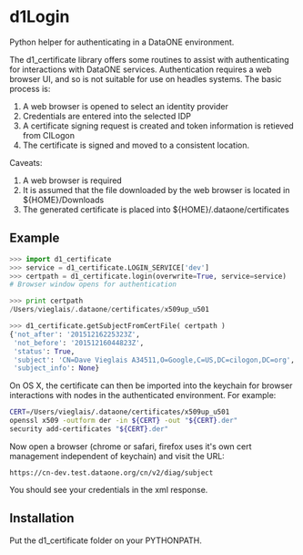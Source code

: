 # d1Login
Python helper for authenticating in a DataONE environment.

The d1_certificate library offers some routines to assist with authenticating for interactions with DataONE services. Authentication requires a web browser UI, and so is not suitable for use on headles systems. The basic process is:

1. A web browser is opened to select an identity provider
2. Credentials are entered into the selected IDP
3. A certificate signing request is created and token information is retieved from CILogon
4. The certificate is signed and moved to a consistent location.

Caveats:

1. A web browser is required
2. It is assumed that the file downloaded by the web browser is located in ${HOME}/Downloads
3. The generated certificate is placed into ${HOME}/.dataone/certificates

## Example

```python
>>> import d1_certificate
>>> service = d1_certificate.LOGIN_SERVICE['dev']
>>> certpath = d1_certificate.login(overwrite=True, service=service)
# Browser window opens for authentication

>>> print certpath
/Users/vieglais/.dataone/certificates/x509up_u501

>>> d1_certificate.getSubjectFromCertFile( certpath )
{'not_after': '20151216225323Z',
 'not_before': '20151216044823Z',
 'status': True,
 'subject': 'CN=Dave Vieglais A34511,O=Google,C=US,DC=cilogon,DC=org',
 'subject_info': None}

```

On OS X, the certificate can then be imported into the keychain for browser interactions with nodes in the authenticated environment. For example:

```bash
CERT=/Users/vieglais/.dataone/certificates/x509up_u501
openssl x509 -outform der -in ${CERT} -out "${CERT}.der"
security add-certificates "${CERT}.der"
```

Now open a browser (chrome or safari, firefox uses it's own cert management independent of keychain)
and visit the URL: 

    https://cn-dev.test.dataone.org/cn/v2/diag/subject

You should see your credentials in the xml response.

## Installation

Put the d1_certificate folder on your PYTHONPATH.

